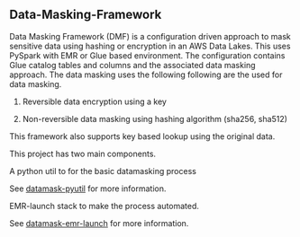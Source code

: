  

## 						   Data-Masking-Framework

Data Masking Framework (DMF) is a configuration driven approach to mask sensitive data using hashing or encryption in an AWS Data Lakes. This uses PySpark with EMR or Glue based environment. The configuration contains Glue catalog tables and columns and the associated data masking approach. The data masking uses the following following are the used for data masking. 

1. Reversible data encryption using a key

2. Non-reversible data masking using hashing algorithm (sha256, sha512)

 This framework also supports key based lookup using the original data. 

This project has two main components.

A python util to for the basic datamasking process

See [datamask-pyutil](https://github.com/aws-samples/data-masking-framework/blob/main/python/datamask-pyutil/README.md) for more information.

EMR-launch stack to make the process automated. 

See [datamask-emr-launch](https://github.com/aws-samples/data-masking-framework/blob/main/stacks/datamask-emr-launch/README.md) for more information.

 